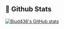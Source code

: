 ## 🧳 Github Stats

[![Biud436's GitHub stats](https://github-readme-stats-biud436.vercel.app/api?username=biud436&show_icons=true&locale=en&theme=dracula&count_private=true)](https://github.com/biud436/)
